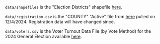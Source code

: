 `data/shapefiles` is the "Election Districts" shapefile [here](https://www.clarkcountynv.gov/government/departments/geographic_info_systems/services/free_gis_data1.php#outer-6012).

`data/registration.csv` is the "COUNTY" "Active" file from [here](https://www.clarkcountynv.gov/government/departments/elections/reports_data_maps/voter_list_data_files.php) pulled on 12/4/2024. Registration data will have changed since.

`data/voters.csv` is the Voter Turnout Data File (by Vote Method) for the 2024 General Election available [here](https://www.clarkcountynv.gov/government/departments/elections/past_elections.php).
